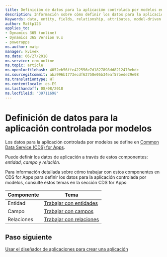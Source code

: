 ```yaml
---
title: Definición de datos para la aplicación controlada por modelos en PowerApps | MicrosoftDocs
description: Información sobre cómo definir los datos para la aplicación controlada por modelos
Keywords: data, entity, fields, relationship, attributes, model-driven app
author: Mattp123
applies_to:
- Dynamics 365 (online)
- Dynamics 365 Version 9.x
- powerapps
ms.author: matp
manager: kvivek
ms.date: 06/27/2018
ms.service: crm-online
ms.topic: article
ms.openlocfilehash: 4052eb56ffe422556e7d1827898dd8212470ebdc
ms.sourcegitcommit: aba996b1773ecdf62758e06b34eaf57bede29e08
ms.translationtype: HT
ms.contentlocale: es-ES
ms.lasthandoff: 08/08/2018
ms.locfileid: "39711698"
---
```

# <a name="define-data-for-your-model-driven-app"></a>Definición de datos para la aplicación controlada por modelos

Los datos para la aplicación controlada por modelos se define en [Common Data Service (CDS) for Apps](../common-data-service/data-platform-intro.md). 

Puede definir los datos de aplicación a través de estos componentes: *entidad*, *campo* y *relación*.

Para información detallada sobre cómo trabajar con estos componentes en CDS for Apps para definir los datos para la aplicación controlada por modelos, consulte estos temas en la sección CDS for Apps:

|Componente |Tema|
|-----|----|
|Entidad| [Trabajar con entidades](../common-data-service/entity-overview.md)|
|Campo| [Trabajar con campos](../common-data-service/fields-overview.md)|
|Relaciones| [Trabajar con relaciones](../common-data-service/relationships-overview.md)|

## <a name="next-step"></a>Paso siguiente

[Usar el diseñador de aplicaciones para crear una aplicación](design-custom-business-apps-using-app-designer.md)